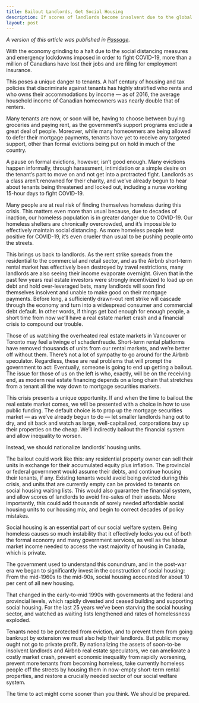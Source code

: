 ```yaml
---
title: Bailout Landlords, Get Social Housing
description: If scores of landlords become insolvent due to the global pandemic, we should bail them out directly – and nationalize their assets. We could greatly expand the social housing stock, and use it to protect tenants and the homeless.
layout: post
---
```


_A version of this article was published in [Passage](https://readpassage.com/protect-tenants-from-covid-19-by-nationalizing-landlords-assets/)._

With the economy grinding to a halt due to the social distancing measures and emergency lockdowns imposed in order to fight COVID-19, more than a million of Canadians have lost their jobs and are filing for employment insurance. 

This poses a unique danger to tenants. A half century of housing and tax policies that discriminate against tenants has highly stratified who rents and who owns their accommodations by income — as of 2016, the average household income of Canadian homeowners was nearly double that of renters.

Many tenants are now, or soon will be, having to choose between buying groceries and paying rent, as the government’s support programs exclude a great deal of people. Moreover, while many homeowners are being allowed to defer their mortgage payments, tenants have yet to receive any targeted support, other than formal evictions being put on hold in much of the country.

A pause on formal evictions, however, isn’t good enough. Many evictions happen informally, through harassment, intimidation or a simple desire on the tenant’s part to move on and not get into a protracted fight. Landlords as a class aren’t renowned for their charity, and we’ve already begun to hear about tenants being threatened and locked out, including a nurse working 15-hour days to fight COVID-19. 

Many people are at real risk of finding themselves homeless during this crisis. This matters even more than usual because, due to decades of inaction, our homeless population is in greater danger due to COVID-19. Our homeless shelters are chronically overcrowded, and it’s impossible to effectively maintain social distancing. As more homeless people test positive for COVID-19, it’s even crueler than usual to be pushing people onto the streets.

This brings us back to landlords. As the rent strike spreads from the residential to the commercial and retail sector, and as the Airbnb short-term rental market has effectively been destroyed by travel restrictions, many landlords are also seeing their income evaporate overnight. Given that in the past few years real estate investors were strongly incentivized to load up on debt and hold over-leveraged bets, many landlords will soon find themselves insolvent and unable to make good on their mortgage payments. Before long, a sufficiently drawn-out rent strike will cascade through the economy and turn into a widespread consumer and commercial debt default. In other words, if things get bad enough for enough people, a short time from now we’ll have a real estate market crash and a financial crisis to compound our trouble. 

Those of us watching the overheated real estate markets in Vancouver or Toronto may feel a twinge of schadenfreude. Short-term rental platforms have removed thousands of units from our rental markets, and we’re better off without them. There’s not a lot of sympathy to go around for the Airbnb speculator. Regardless, these are real problems that will prompt the government to act: Eventually, someone is going to end up getting a bailout. The issue for those of us on the left is who, exactly, will be on the receiving end, as modern real estate financing depends on a long chain that stretches from a tenant all the way down to mortgage securities markets.

This crisis presents a unique opportunity. If and when the time to bailout the real estate market comes, we will be presented with a choice in how to use public funding. The default choice is to prop up the mortgage securities market  — as we’ve already begun to do — let smaller landlords hang out to dry, and sit back and watch as large, well-capitalized, corporations buy up their properties on the cheap. We’ll indirectly bailout the financial system and allow inequality to worsen. 

Instead, we should nationalize landlords’ housing units. 

The bailout could work like this: any residential property owner can sell their units in exchange for their accumulated equity plus inflation. The provincial or federal government would assume their debts, and continue housing their tenants, if any. Existing tenants would avoid being evicted during this crisis, and units that are currently empty can be provided to tenants on social housing waiting lists. This would also guarantee the financial system, and allow scores of landlords to avoid fire-sales of their assets. More importantly, this could add thousands of sorely needed affordable social housing units to our housing mix, and begin to correct decades of policy mistakes.

Social housing is an essential part of our social welfare system. Being homeless causes so much instability that it effectively locks you out of both the formal economy and many government services, as well as the labour market income needed to access  the vast majority of housing in Canada, which is private.

The government used to understand this conundrum, and in the post-war era we began to significantly invest in the construction of social housing: From the mid-1960s to the mid-90s, social housing accounted for about 10 per cent of all new housing.

That changed in the early-to-mid 1990s with governments at the federal and provincial levels, which rapidly divested and ceased building and supporting social housing. For the last 25 years we’ve been starving the social housing sector, and watched as waiting lists lengthened and rates of homelessness exploded.

Tenants need to be protected from eviction, and to prevent them from going bankrupt by extension we must also help their landlords. But public money ought not go to private profit. By nationalizing the assets of soon-to-be insolvent landlords and Airbnb real estate speculators, we can ameliorate a costly market crash, prevent economic inequality from rapidly worsening, prevent more tenants from becoming homeless, take currently homeless people off the streets by housing them in now-empty short-term rental properties, and restore a crucially needed sector of our social welfare system.

The time to act might come sooner than you think. We should be prepared.

